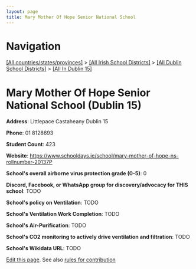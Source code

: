 ```yaml
---
layout: page
title: Mary Mother Of Hope Senior National School
---
```

# Navigation

[[All countries/states/provinces]](../../../..) > [[All Irish School Districts]](../../..) > [[All Dublin School Districts]](../..) > [[All In Dublin 15]](..)

# Mary Mother Of Hope Senior National School (Dublin 15)

**Address**: Littlepace Castaheany Dublin 15

**Phone**: 01 8128693

**Student Count**: 423

**Website**: <https://www.schooldays.ie/school/mary-mother-of-hope-ns-rollnumber-20137P>

**School's overall airborne virus protection grade (0-5)**: 0

**Discord, Facebook, or WhatsApp group for discovery/advocacy for THIS school**: TODO

**School's policy on Ventilation**: TODO

**School's Ventilation Work Completion**: TODO

**School's Air-Purification**: TODO

**School's CO2 monitoring to actively drive ventilation and filtration**: TODO

**School's Wikidata URL**: TODO


[Edit this page](https://github.com/ventilate-schools/Ireland/edit/main/./Dublin_15/Mary_Mother_Of_Hope_Senior_National_School.md). See also [rules for contribution](../../../contribution-rules/)